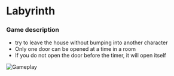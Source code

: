 # Labyrinth

### Game description
- try to leave the house without bumping into another character
- Only one door can be opened at a time in a room
- If you do not open the door before the timer, it will open itself

![Gameplay](gameplay.gif)